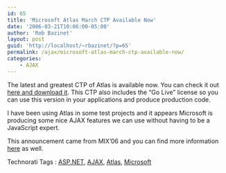 ```yaml
---
id: 65
title: 'Microsoft Atlas March CTP Available Now'
date: '2006-03-21T10:06:00-05:00'
author: 'Rob Bazinet'
layout: post
guid: 'http://localhost/~rbazinet/?p=65'
permalink: /ajax/microsoft-atlas-march-ctp-available-now/
categories:
    - AJAX
---
```


The latest and greatest CTP of Atlas is available now. You can check it out [here and download it](http://atlas.asp.net/Default.aspx?tabid=47). This CTP also includes the “Go Live” license so you can use this version in your applications and produce production code.

I have been using Atlas in some test projects and it appears Microsoft is producing some nice AJAX features we can use without having to be a JavaScript expert.

This announcement came from MIX’06 and you can find more information [here](http://www.nikhilk.net/Entry.aspx?id=112) as well.

Technorati Tags : [ASP.NET](http://technorati.com/tag/ASP.NET), [AJAX](http://technorati.com/tag/AJAX), [Atlas](http://technorati.com/tag/Atlas), [Microsoft](http://technorati.com/tag/Microsoft)